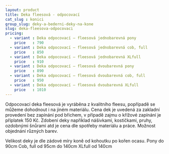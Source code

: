 ```yaml
---
layout: product
title: Deka fleesová - odpocovací
cat_slug : konici
group_slug: deky-a-bederni-deky-na-kone
slug: deka-fleesova-odpocovaci
pricing:
  - variant : Deka odpocovací – fleesová jednobarevná pony
    price   : 790
  - variant : Deka odpocovací – fleesová jednobarevná cob, full
    price   : 850
  - variant : Deka odpocovací – fleesová jednobarevná XLfull
    price   : 910
  - variant : Deka odpocovací – fleesová dvoubarevná pony
    price   : 890
  - variant : Deka odpocovací – fleesová dvoubarevná cob, full
    price   : 950
  - variant : Deka odpocovací – fleesová dvoubarevná XLfull
    price   : 1010
---
```


Odpocovací deka fleesová je vyráběna z kvalitního fleesu, popřípadě se můžeme dohodnout i na jiném materiálu.
Cena dek je uvedená za zakladní provedení bez zapínání pod břichem, v případě zajmu o křížové zapínání je příplatek 150&nbsp;Kč.
Zdobení deky například nášivkami, kostičkami, pruhy, ozdobnými šnůrami atd je cena dle spotřeby materiálu a práce.
Možnost objednání různých barev.

Velikost deky je dle zádové míry koně od kohoutku po kořen ocasu.
Pony do 90cm
Cob, full od 95cm do 140cm
XLfull od 140cm

